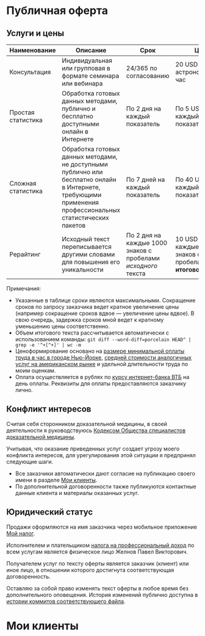 # Публичная оферта

## Услуги и цены

| Наименование       | Описание                                                                                                                                                  | Срок                                                          | Цена                                                          |
|--------------------|-----------------------------------------------------------------------------------------------------------------------------------------------------------|---------------------------------------------------------------|---------------------------------------------------------------|
| Консультация       | Индивидуальная или групповая в формате семинара или вебинара                                                                                              | 24/365 по согласованию                                        | 20 USD за астрономический час                                 |
| Простая статистика | Обработка готовых данных методами, публично и бесплатно доступными онлайн в Интернете                                                                     | По 2 дня на каждый показатель                                 | По 5 USD за каждый показатель                                 |
| Сложная статистика | Обработка готовых данных методами, не доступными публично или бесплатно онлайн в Интернете, требующими применения профессиональных статистических пакетов | По 7 дней на каждый показатель                                | По 40 USD за каждый показатель                                |
| Рерайтинг          | Исходный текст переписывается другими словами для повышения его уникальности                                                                              | По 2 дня на каждые 1000 знаков с пробелами _исходного_ текста | 10 USD за каждые 1000 знаков с пробелами **итогового** текста |

Примечания:

* Указанные в таблице сроки являются максимальными. Сокращение сроков по запросу заказчика ведет кратное увеличение цены (например сокращение сроков вдвое — увеличение цены вдвое). В свою очередь, задержка сроков мной ведет к кратному уменьшению цены соответственно.
* Объем итогового текста рассчитывается автоматически с использованием команды: `git diff --word-diff=porcelain HEAD^ | grep -e '^+[^+]' | wc -m`
* Ценоформирование основано на [размере минимальной оплаты труда в час в городе Нью-Йорке](https://labor.ny.gov/workerprotection/laborstandards/workprot/minwage.shtm), [средней стоимости аналогичных услуг на американском рынке](https://www.salary.com) и удельной длительности труда по моим оценкам.
* Оплата осуществляется в рублях по [курсу интернет-банка ВТБ](https://www.vtb.ru/personal/platezhi-i-perevody/obmen-valjuty/) на день оплаты. Реквизиты для оплаты предоставляются заказчику лично.

## Конфликт интересов

Считая себя сторонником доказательной медицины, в своей деятельности я руководствуюсь [Кодексом Общества специалистов доказательной медицины](http://osdm.org/about/).

Учитывая, что оказание приведенных услуг создает угрозу моего конфликта интересов, для урегулирования этой ситуации я предпринял следующие шаги.

* Все заказчики автоматически дают согласие на публикацию своего имени в разделе [Мои клиенты](#мои-клиенты).
* По дополнительной договоренности также публикуются контактные данные клиента и материалы оказанных услуг.

## Юридический статус

Продажи оформляются на имя заказчика через мобильное приложение [Мой налог](https://npd.nalog.ru/app/).

Исполнителем и плательщиком [налога на профессиональный доход](https://npd.nalog.ru) по всем услугам является физическое лицо Желнов Павел Викторович.

Получателем услуг по тексту оферты является заказчик (клиент) или иное лицо, в отношении которого достигнута соответствующая договоренность.

Оставляю за собой право изменять текст оферты в любое время без дополнительного оповещения. История изменений публично доступна в [истории коммитов соответствующего файла](https://github.com/drzhelnov/drzhelnov.github.io/commits/master/README.md).

# Мои клиенты

